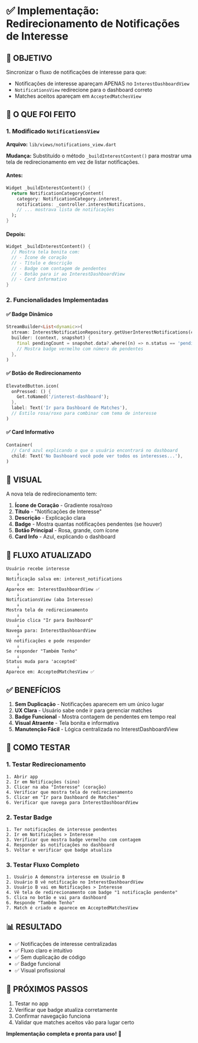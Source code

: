 # ✅ Implementação: Redirecionamento de Notificações de Interesse

## 🎯 OBJETIVO

Sincronizar o fluxo de notificações de interesse para que:
- Notificações de interesse apareçam APENAS no `InterestDashboardView`
- `NotificationsView` redirecione para o dashboard correto
- Matches aceitos apareçam em `AcceptedMatchesView`

## 📝 O QUE FOI FEITO

### 1. Modificado `NotificationsView`

**Arquivo:** `lib/views/notifications_view.dart`

**Mudança:** Substituído o método `_buildInterestContent()` para mostrar uma tela de redirecionamento em vez de listar notificações.

#### Antes:
```dart
Widget _buildInterestContent() {
  return NotificationCategoryContent(
    category: NotificationCategory.interest,
    notifications: _controller.interestNotifications,
    // ... mostrava lista de notificações
  );
}
```

#### Depois:
```dart
Widget _buildInterestContent() {
  // Mostra tela bonita com:
  // - Ícone de coração
  // - Título e descrição
  // - Badge com contagem de pendentes
  // - Botão para ir ao InterestDashboardView
  // - Card informativo
}
```

### 2. Funcionalidades Implementadas

#### ✅ Badge Dinâmico
```dart
StreamBuilder<List<dynamic>>(
  stream: InterestNotificationRepository.getUserInterestNotifications(currentUser.uid),
  builder: (context, snapshot) {
    final pendingCount = snapshot.data?.where((n) => n.status == 'pending').length ?? 0;
    // Mostra badge vermelho com número de pendentes
  },
)
```

#### ✅ Botão de Redirecionamento
```dart
ElevatedButton.icon(
  onPressed: () {
    Get.toNamed('/interest-dashboard');
  },
  label: Text('Ir para Dashboard de Matches'),
  // Estilo rosa/roxo para combinar com tema de interesse
)
```

#### ✅ Card Informativo
```dart
Container(
  // Card azul explicando o que o usuário encontrará no dashboard
  child: Text('No Dashboard você pode ver todos os interesses...'),
)
```

## 🎨 VISUAL

A nova tela de redirecionamento tem:

1. **Ícone de Coração** - Gradiente rosa/roxo
2. **Título** - "Notificações de Interesse"
3. **Descrição** - Explicação clara
4. **Badge** - Mostra quantas notificações pendentes (se houver)
5. **Botão Principal** - Rosa, grande, com ícone
6. **Card Info** - Azul, explicando o dashboard

## 🔄 FLUXO ATUALIZADO

```
Usuário recebe interesse
    ↓
Notificação salva em: interest_notifications
    ↓
Aparece em: InterestDashboardView ✅
    ↓
NotificationsView (aba Interesse)
    ↓
Mostra tela de redirecionamento
    ↓
Usuário clica "Ir para Dashboard"
    ↓
Navega para: InterestDashboardView
    ↓
Vê notificações e pode responder
    ↓
Se responder "Também Tenho"
    ↓
Status muda para 'accepted'
    ↓
Aparece em: AcceptedMatchesView ✅
```

## ✅ BENEFÍCIOS

1. **Sem Duplicação** - Notificações aparecem em um único lugar
2. **UX Clara** - Usuário sabe onde ir para gerenciar matches
3. **Badge Funcional** - Mostra contagem de pendentes em tempo real
4. **Visual Atraente** - Tela bonita e informativa
5. **Manutenção Fácil** - Lógica centralizada no InterestDashboardView

## 🧪 COMO TESTAR

### 1. Testar Redirecionamento
```
1. Abrir app
2. Ir em Notificações (sino)
3. Clicar na aba "Interesse" (coração)
4. Verificar que mostra tela de redirecionamento
5. Clicar em "Ir para Dashboard de Matches"
6. Verificar que navega para InterestDashboardView
```

### 2. Testar Badge
```
1. Ter notificações de interesse pendentes
2. Ir em Notificações > Interesse
3. Verificar que mostra badge vermelho com contagem
4. Responder às notificações no dashboard
5. Voltar e verificar que badge atualiza
```

### 3. Testar Fluxo Completo
```
1. Usuário A demonstra interesse em Usuário B
2. Usuário B vê notificação no InterestDashboardView
3. Usuário B vai em Notificações > Interesse
4. Vê tela de redirecionamento com badge "1 notificação pendente"
5. Clica no botão e vai para dashboard
6. Responde "Também Tenho"
7. Match é criado e aparece em AcceptedMatchesView
```

## 📊 RESULTADO

- ✅ Notificações de interesse centralizadas
- ✅ Fluxo claro e intuitivo
- ✅ Sem duplicação de código
- ✅ Badge funcional
- ✅ Visual profissional

## 🚀 PRÓXIMOS PASSOS

1. Testar no app
2. Verificar que badge atualiza corretamente
3. Confirmar navegação funciona
4. Validar que matches aceitos vão para lugar certo

**Implementação completa e pronta para uso!** 🎉
